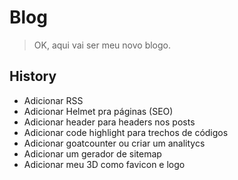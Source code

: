 # Blog
> OK, aqui vai ser meu novo blogo.

## History
- Adicionar RSS
- Adicionar Helmet pra páginas (SEO)
- Adicionar header para headers nos posts
- Adicionar code highlight para trechos de códigos
- Adicionar goatcounter ou criar um analitycs
- Adicionar um gerador de sitemap
- Adicionar meu 3D como favicon e logo

